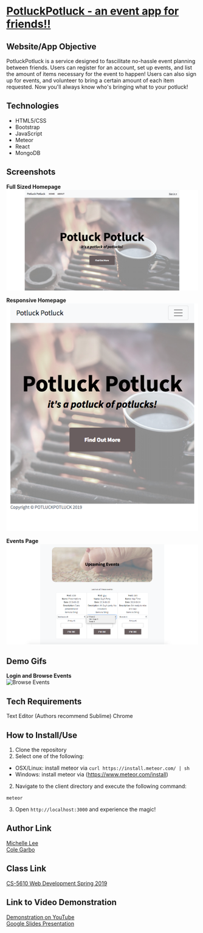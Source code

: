 # [PotluckPotluck - an event app for friends!!](https://potluckpotluck.herokuapp.com/)

## Website/App Objective  
PotluckPotluck is a service designed to fascilitate no-hassle event planning between friends. Users can register for an account, set up events, and list the amount of items necessary for the event to happen! Users can also sign up for events, and volunteer to bring a certain amount of each item requested. Now you'll always know who's bringing what to your potluck!

## Technologies  
+ HTML5/CSS
+ Bootstrap
+ JavaScript
+ Meteor
+ React
+ MongoDB

## Screenshots

**Full Sized Homepage** 
![Image of Homepage (Full-Sized)](https://github.com/coleig/Potluck2X/blob/master/public/vendor/img/ScreenShot-Landing.png?raw=true)

**Responsive Homepage**
![Image of Homepage (Resized)](https://github.com/coleig/Potluck2X/blob/master/public/vendor/img/ScreenShot-Responsive.png?raw=true)

**Events Page**
![Events Page](https://github.com/coleig/Potluck2X/blob/master/public/vendor/img/ScreenShot-Events.png?raw=true)

## Demo Gifs
**Login and Browse Events**  
![Browse Events](https://github.com/coleig/Potluck2X/blob/master/public/vendor/img/ScreenShot-Gif.gif?raw=true)

## Tech Requirements
Text Editor (Authors recommend Sublime)
Chrome

## How to Install/Use
1. Clone the repository
2. Select one of the following: 
+ OSX/Linux: install meteor via `curl https://install.meteor.com/ | sh` 
+ Windows: install meteor via (https://www.meteor.com/install)
2. Navigate to the client directory and execute the following command:
```
meteor
```
3. Open `http://localhost:3000` and experience the magic!


## Author Link
[Michelle Lee](https://michelledlee.github.io/)  
[Cole Garbo](https://coleig.github.io/)

## Class Link
[CS-5610 Web Development Spring 2019](http://johnguerra.co/classes/webDevelopment_spring_2019/)

## Link to Video Demonstration
[Demonstration on YouTube](https://youtu.be/iiKXtHgBpnQ)  
[Google Slides Presentation](https://docs.google.com/presentation/d/1jaNBV_fbp1MKP_RDCEQWcnIHKH2poeKRQdOKe0MWu_A/edit?usp=sharing)
